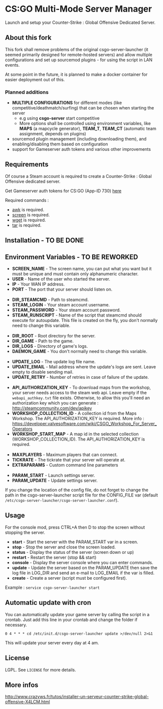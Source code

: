 # CS:GO Multi-Mode Server Manager

Launch and setup your Counter-Strike : Global Offensive Dedicated Server.

## About this fork

This fork shall remove problems of the original csgo-server-launcher (it seemed primarily designed for remote-hosted servers) and allow multiple configurations and set up sourcemod plugins - for using the script in LAN events. 

At some point in the future, it is planned to make a docker container for easier deployment out of this.

### Planned additions

* **MULTIPLE CONFIGURATIONS** for different modes (like competitive/deathmatch/surfing) that can be chosen when starting the server
    * e.g using **csgo-server** start competitive
    * More options shall be controlled using environment variables, like **MAPS** (a mapcycle generator), **TEAM_T**, **TEAM_CT** (automatic team assignment, depends on plugins)
* sourcemod plugin management (including downloading them), and enabling/disabling them based on configuration
* support for Gameserver auth tokens and various other improvements

## Requirements

Of course a Steam account is required to create a Counter-Strike : Global Offensive dedicated server.

Get Gameserver auth tokens for CS:GO (App-ID 730) [here](http://steamcommunity.com/dev/managegameservers)

Required commands :

* [awk](http://en.wikipedia.org/wiki/Awk) is required.
* [screen](http://linux.die.net/man/1/screen) is required.
* [wget](http://en.wikipedia.org/wiki/Wget) is required.
* [tar](http://linuxcommand.org/man_pages/tar1.html) is required.

## Installation - TO BE DONE

## Environment Variables - TO BE REWORKED

* **SCREEN_NAME** - The screen name, you can put what you want but it must be unique and must contain only alphanumeric character.
* **USER** - Name of the user who started the server.
* **IP** - Your WAN IP address.
* **PORT** - The port that your server should listen on.
<br /><br />
* **DIR_STEAMCMD** - Path to steamcmd.
* **STEAM_LOGIN** - Your steam account username.
* **STEAM_PASSWORD** - Your steam account password.
* **STEAM_RUNSCRIPT** - Name of the script that steamcmd should execute for autoupdate. This file is created on the fly, you don't normally need to change this variable.
<br /><br />
* **DIR_ROOT** - Root directory for the server.
* **DIR_GAME** - Path to the game.
* **DIR_LOGS** - Directory of game's logs.
* **DAEMON_GAME** - You don't normally need to change this variable.
<br /><br />
* **UPDATE_LOG** - The update log file name.
* **UPDATE_EMAIL** - Mail address where the update's logs are sent. Leave empty to disable sending mail.
* **UPDATE_RETRY** - Number of retries in case of failure of the update.
<br /><br />
* **API_AUTHORIZATION_KEY** - To download maps from the workshop, your server needs access to the steam web api. Leave empty if the ``webapi_authkey.txt`` file exists. Otherwise, to allow this you'll need an authorization key which you can generate : http://steamcommunity.com/dev/apikey
* **WORKSHOP_COLLECTION_ID** - A collection id from the Maps Workshop. The API_AUTHORIZATION_KEY is required. More info : https://developer.valvesoftware.com/wiki/CSGO_Workshop_For_Server_Operators
* **WORKSHOP_START_MAP** - A map id in the selected collection (WORKSHOP_COLLECTION_ID). The API_AUTHORIZATION_KEY is required.
<br /><br />
* **MAXPLAYERS** - Maximum players that can connect.
* **TICKRATE** - The tickrate that your server will operate at.
* **EXTRAPARAMS** - Custom command line parameters
<br /><br />
* **PARAM_START** - Launch settings server.
* **PARAM_UPDATE** - Update settings server.

If you change the location of the config file, do not forget to change the path in the csgo-server-launcher script file for the CONFIG_FILE var (default ``/etc/csgo-server-launcher/csgo-server-launcher.conf``).

## Usage

For the console mod, press CTRL+A then D to stop the screen without stopping the server.

* **start** - Start the server with the PARAM_START var in a screen.
* **stop** - Stop the server and close the screen loaded.
* **status** - Display the status of the server (screen down or up)
* **restart** - Restart the server (stop && start)
* **console** - Display the server console where you can enter commands.
* **update** - Update the server based on the PARAM_UPDATE then save the log file in LOG_DIR and send an e-mail to LOG_EMAIL if the var is filled.
* **create** - Create a server (script must be configured first).

Example : ``service csgo-server-launcher start``

## Automatic update with cron

You can automatically update your game server by calling the script in a crontab.
Just add this line in your crontab and change the folder if necessary.

```console
0 4 * * * cd /etc/init.d/csgo-server-launcher update >/dev/null 2>&1
```

This will update your server every day at 4 am.

## License

LGPL. See ``LICENSE`` for more details.

## More infos

http://www.crazyws.fr/tutos/installer-un-serveur-counter-strike-global-offensive-X4LCM.html
